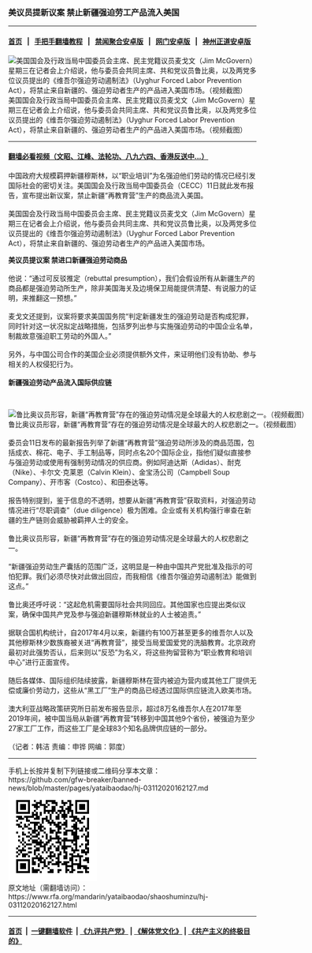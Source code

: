 ### 美议员提新议案 禁止新疆强迫劳工产品流入美国
------------------------

#### [首页](https://github.com/gfw-breaker/banned-news/blob/master/README.md) &nbsp;&nbsp;|&nbsp;&nbsp; [手把手翻墙教程](https://github.com/gfw-breaker/guides/wiki) &nbsp;&nbsp;|&nbsp;&nbsp; [禁闻聚合安卓版](https://github.com/gfw-breaker/bn-android) &nbsp;&nbsp;|&nbsp;&nbsp; [网门安卓版](https://github.com/oGate2/oGate) &nbsp;&nbsp;|&nbsp;&nbsp; [神州正道安卓版](https://github.com/SzzdOgate/update) 



<div id="headerimg">
 <img alt="美国国会及行政当局中国委员会主席、民主党籍议员麦戈文（Jim McGovern）星期三在记者会上介绍说，他与委员会共同主席、共和党议员鲁比奥，以及两党多位议员提出的《维吾尔强迫劳动遏制法》（Uyghur Forced Labor Prevention Act），将禁止来自新疆的、强迫劳动者生产的产品进入美国市场。（视频截图）" src="https://www.rfa.org/mandarin/yataibaodao/shaoshuminzu/hj-03112020162127.html/1z.jpg/@@images/aa3a5cb4-3202-4a52-8433-47fe8bfa1007.jpeg" title="美国国会及行政当局中国委员会主席、民主党籍议员麦戈文（Jim McGovern）星期三在记者会上介绍说，他与委员会共同主席、共和党议员鲁比奥，以及两党多位议员提出的《维吾尔强迫劳动遏制法》（Uyghur Forced Labor Prevention Act），将禁止来自新疆的、强迫劳动者生产的产品进入美国市场。（视频截图）"/>
 <div id="headerimgcontents">
  <div id="headerimgcaption">
   <span>
    美国国会及行政当局中国委员会主席、民主党籍议员麦戈文（Jim McGovern）星期三在记者会上介绍说，他与委员会共同主席、共和党议员鲁比奥，以及两党多位议员提出的《维吾尔强迫劳动遏制法》（Uyghur Forced Labor Prevention Act），将禁止来自新疆的、强迫劳动者生产的产品进入美国市场。（视频截图）
   </span>
   <!-- zoomattribute -->
  </div>
  <!-- headerimgcaption -->
 </div>
 <!-- headerimagecontents -->
</div>

<hr/>


#### [翻墙必看视频（文昭、江峰、法轮功、八九六四、香港反送中...）](https://github.com/gfw-breaker/banned-news/blob/master/pages/link3.md)

<div id="storytext">
 <div>
  <div class="slot_header">
  </div>
 </div>
 <p>
  中国政府大规模羁押新疆穆斯林，以“职业培训”为名强迫他们劳动的情况已经引发国际社会的密切关注。美国国会及行政当局中国委员会（CECC）11日就此发布报告，宣布提出新议案，禁止新疆“再教育营”生产的商品流入美国。
  <br/>
  <br/>
  美国国会及行政当局中国委员会主席、民主党籍议员麦戈文（Jim McGovern）星期三在记者会上介绍说，他与委员会共同主席、共和党议员鲁比奥，以及两党多位议员提出的《维吾尔强迫劳动遏制法》（Uyghur Forced Labor Prevention Act），将禁止来自新疆的、强迫劳动者生产的产品进入美国市场。
 </p>
 <p>
 </p>
 <p>
  <b>
   美议员提议案 禁进口新疆强迫劳动商品
  </b>
  <br/>
  <br/>
  他说：“通过可反驳推定（rebuttal presumption），我们会假设所有从新疆生产的商品都是强迫劳动所生产，除非美国海关及边境保卫局能提供清楚、有说服力的证明，来推翻这一预想。”
  <br/>
  <br/>
  麦戈文还提到，议案将要求美国国务院“判定新疆发生的强迫劳动是否构成犯罪，同时针对这一状况拟定战略措施，包括罗列出参与实施强迫劳动的中国企业名单，制裁故意强迫职工劳动的外国人。”
  <br/>
  <br/>
  另外，与中国公司合作的美国企业必须提供额外文件，来证明他们没有协助、参与相关的人权侵犯行为。
  <br/>
  <br/>
  <b>
   新疆强迫劳动产品流入国际供应链
  </b>
 </p>
 <p>
  <b>
  </b>
  <br/>
  <div class="image-inline captioned" style="width:1249px;">
   <div style="width:1249px;">
    <img alt="鲁比奥议员形容，新疆“再教育营”存在的强迫劳动情况是全球最大的人权悲剧之一。（视频截图）" src="https://www.rfa.org/mandarin/yataibaodao/shaoshuminzu/hj-03112020162127.html/pic2.jpg" title="鲁比奥议员形容，新疆“再教育营”存在的强迫劳动情况是全球最大的人权悲剧之一。（视频截图）"/>
   </div>
   <div class="image-caption">
    <span style="width:1249px;">
     鲁比奥议员形容，新疆“再教育营”存在的强迫劳动情况是全球最大的人权悲剧之一。（视频截图）
    </span>
    <span class="copyright">
    </span>
   </div>
  </div>
  <br/>
  委员会11日发布的最新报告列举了新疆“再教育营”强迫劳动所涉及的商品范围，包括成衣、棉花、电子、手工制品等，同时点名20个国际企业，指他们疑似直接参与强迫劳动或使用有强制劳动情况的供应商。例如阿迪达斯（Adidas）、耐克（Nike）、卡尔文·克莱恩（Calvin Klein）、金宝汤公司（Campbell Soup Company）、开市客（Costco）、和田泰达等。
  <br/>
  <br/>
  报告特别提到，鉴于信息的不透明，想要从新疆“再教育营”获取资料，对强迫劳动情况进行“尽职调查”（due diligence）极为困难。企业或有关机构强行审查在新疆的生产链则会威胁被羁押人士的安全。
  <br/>
  <br/>
  鲁比奥议员形容，新疆“再教育营”存在的强迫劳动情况是全球最大的人权悲剧之一。
  <br/>
  <br/>
  “新疆强迫劳动生产囊括的范围广泛，这明显是一种由中国共产党批准及指示的可怕犯罪。我们必须尽快对此做出回应，而我相信《维吾尔强迫劳动遏制法》能做到这点。”
  <br/>
  <br/>
  鲁比奥还呼吁说：“这起危机需要国际社会共同回应。其他国家也应提出类似议案，确保中国共产党及参与强迫新疆穆斯林就业的人士被追责。”
  <br/>
  <br/>
  据联合国机构统计，自2017年4月以来，新疆约有100万甚至更多的维吾尔人以及其他穆斯林少数族裔被关进“再教育营”，接受当局爱国爱党的洗脑教育。北京政府最初对此强势否认，后来则以“反恐”为名义，将这些拘留营称为“职业教育和培训中心”进行正面宣传。
  <br/>
  <br/>
  随后各媒体、国际组织陆续披露，新疆穆斯林在营内被迫为营内或其他工厂提供无偿或廉价劳动力，这些从“黑工厂”生产的商品已经透过国际供应链流入欧美市场。
  <br/>
  <br/>
  澳大利亚战略政策研究所日前发布报告显示，超过8万名维吾尔人在2017年至2019年间，被中国当局从新疆“再教育营”转移到中国其他9个省份，被强迫为至少27家工厂工作，而这些工厂是全球83个知名品牌供应链的一部分。
  <br/>
  <br/>
  （记者：韩洁 责编：申铧 网编：郭度）
 </p>
</div>

<hr/>
手机上长按并复制下列链接或二维码分享本文章：<br/>
https://github.com/gfw-breaker/banned-news/blob/master/pages/yataibaodao/hj-03112020162127.md <br/>
<a href='https://github.com/gfw-breaker/banned-news/blob/master/pages/yataibaodao/hj-03112020162127.md'><img src='https://github.com/gfw-breaker/banned-news/blob/master/pages/yataibaodao/hj-03112020162127.md.png'/></a> <br/>
原文地址（需翻墙访问）：https://www.rfa.org/mandarin/yataibaodao/shaoshuminzu/hj-03112020162127.html


------------------------
#### [首页](https://github.com/gfw-breaker/banned-news/blob/master/README.md) &nbsp;|&nbsp; [一键翻墙软件](https://github.com/gfw-breaker/nogfw/blob/master/README.md) &nbsp;| [《九评共产党》](https://github.com/gfw-breaker/9ping.md/blob/master/README.md#九评之一评共产党是什么) | [《解体党文化》](https://github.com/gfw-breaker/jtdwh.md/blob/master/README.md) | [《共产主义的终极目的》](https://github.com/gfw-breaker/gczydzjmd.md/blob/master/README.md)


<img src='http://gfw-breaker.win/banned-news/pages/yataibaodao/hj-03112020162127.md' width='0px' height='0px'/>